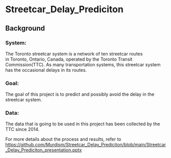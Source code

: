 # Streetcar_Delay_Prediciton

## Background
### System:
The Toronto streetcar system is a network of ten streetcar routes in Toronto, Ontario, Canada, operated by the Toronto Transit Commission(TTC).
As many transportation systems, this streetcar system has the occasional delays in its routes.
### Goal:
The goal of this project is to predict and possibly avoid the delay in the streetcar system.
### Data:
The data that is going to be used in this project has been collected by the TTC since 2014.

For more details about the process and results, refer to https://github.com/Murdism/Streetcar_Delay_Prediciton/blob/main/Streetcar_Delay_Prediciton_presentation.pptx

